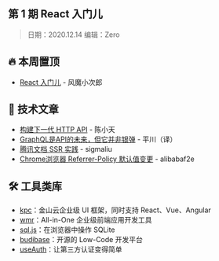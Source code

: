 第 1 期 React 入门儿
---

> 日期：2020.12.14 编辑：Zero

## 🔥 本周置顶
- [React 入门儿](https://mp.weixin.qq.com/s/OBE1dIF7QSgRuaAkwaFwxQ) - 风魔小次郎

## 📘 技术文章
- [构建下一代 HTTP API](https://mp.weixin.qq.com/s/zf0GFgFrn2NLqOCe2mrRew) - 陈小天
- [GraphQL是API的未来，但它并非银弹](https://mp.weixin.qq.com/s/ei5IgDc3j8ezt0tTAb-N3g) - 平川（译）
- [腾讯文档 SSR 实践](https://mp.weixin.qq.com/s?__biz=MjM5ODYwMjI2MA==&mid=2649755178&idx=1&sn=a8aa5df01b4524890f0f044b8e3b8a38&scene=21#wechat_redirect) - sigmaliu
- [Chrome浏览器 Referrer-Policy 默认值变更](https://mp.weixin.qq.com/s/8-NgM-d3mbS2l710OqlRuw) - alibabaf2e

## 🛠 工具类库
- [kpc](https://github.com/ksc-fe/kpc)：金山云企业级 UI 框架，同时支持 React、Vue、Angular
- [wmr](https://github.com/preactjs/wmr)：All-in-One 企业级前端应用开发工具
- [sql.js](https://github.com/sql-js/sql.js)：在浏览器中操作 SQLite
- [budibase](https://github.com/Budibase/budibase)：开源的 Low-Code 开发平台
- [useAuth](https://github.com/Swizec/useAuth)：让第三方认证变得简单